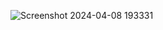 ![Screenshot 2024-04-08 193331](https://github.com/BiniTobi/Ethio-NFT/assets/98336375/1c601d44-1e59-42e5-9572-c97b52105dea)

